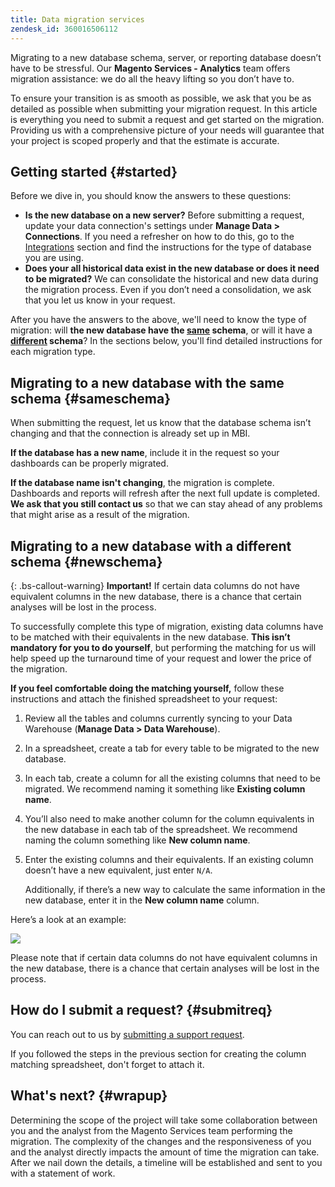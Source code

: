 ```yaml
---
title: Data migration services
zendesk_id: 360016506112
---
```


Migrating to a new database schema, server, or reporting database doesn’t have to be stressful. Our **Magento Services - Analytics** team offers migration assistance: we do all the heavy lifting so you don’t have to.

To ensure your transition is as smooth as possible, we ask that you be as detailed as possible when submitting your migration request. In this article is everything you need to submit a request and get started on the migration. Providing us with a comprehensive picture of your needs will guarantee that your project is scoped properly and that the estimate is accurate.

## Getting started {#started}

Before we dive in, you should know the answers to these questions:

* **Is the new database on a new server?** Before submitting a request, update your data connection's settings under **Manage Data > Connections**. If you need a refresher on how to do this, go to the [Integrations](../data-analyst/importing-data/integrations/integrations.md) section and find the instructions for the type of database you are using.
* **Does your all historical data exist in the new database or does it need to be migrated?** We can consolidate the historical and new data during the migration process. Even if you don’t need a consolidation, we ask that you let us know in your request.

After you have the answers to the above, we\'ll need to know the type of migration: will **the new database have the [<u>same</u>](../#sameschema) schema**, or will it have a **[<u>different</u>](../#newschema) schema**? In the sections below, you'll find detailed instructions for each migration type.

## Migrating to a new database with the same schema {#sameschema}

When submitting the request, let us know that the database schema isn’t changing and that the connection is already set up in MBI.

**If the database has a new name**, include it in the request so your dashboards can be properly migrated.

**If the database name isn\'t changing**, the migration is complete. Dashboards and reports will refresh after the next full update is completed. **We ask that you still contact us** so that we can stay ahead of any problems that might arise as a result of the migration.

## Migrating to a new database with a different schema {#newschema}

{: .bs-callout-warning}
**Important!**  If certain data columns do not have equivalent columns in the new database, there is a chance that certain analyses will be lost in the process.

To successfully complete this type of migration, existing data columns have to be matched with their equivalents in the new database. **This isn’t mandatory for you to do yourself**, but performing the matching for us will help speed up the turnaround time of your request and lower the price of the migration.

**If you feel comfortable doing the matching yourself,** follow these instructions and attach the finished spreadsheet to your request:

1. Review all the tables and columns currently syncing to your Data Warehouse (**Manage Data > Data Warehouse**).
1. In a spreadsheet, create a tab for every table to be migrated to the new database.
1. In each tab, create a column for all the existing columns that need to be migrated. We recommend naming it something like **Existing column name**.
1. You’ll also need to make another column for the column equivalents in the new database in each tab of the spreadsheet. We recommend naming the column something like **New column name**.
1. Enter the existing columns and their equivalents. If an existing column doesn’t have a new equivalent, just enter `N/A`.

    Additionally, if there’s a new way to calculate the same information in the new database, enter it in the **New column name** column.

Here’s a look at an example:

![](../assets/Migration_Spreadsheet.png)

Please note that if certain data columns do not have equivalent columns in the new database, there is a chance that certain analyses will be lost in the process.

## How do I submit a request? {#submitreq}

You can reach out to us by [submitting a support request](../getting-started/support.md).

If you followed the steps in the previous section for creating the column matching spreadsheet, don't forget to attach it.

## What\'s next? {#wrapup}

Determining the scope of the project will take some collaboration between you and the analyst from the Magento Services team performing the migration. The complexity of the changes and the responsiveness of you and the analyst directly impacts the amount of time the migration can take. After we nail down the details, a timeline will be established and sent to you with a statement of work.

